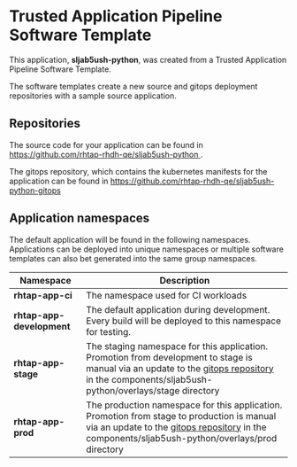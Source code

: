 # Trusted Application Pipeline Software Template

This application, **sljab5ush-python**, was created from a Trusted Application Pipeline Software Template.

The software templates create a new source and gitops deployment repositories with a sample source application. 

## Repositories

The source code for your application can be found in [https://github.com/rhtap-rhdh-qe/sljab5ush-python ](https://github.com/rhtap-rhdh-qe/sljab5ush-python ).
 
The gitops repository, which contains the kubernetes manifests for the application can be found in 
[https://github.com/rhtap-rhdh-qe/sljab5ush-python-gitops ](https://github.com/rhtap-rhdh-qe/sljab5ush-python-gitops ) 

## Application namespaces 

The default application will be found in the following namespaces. Applications can be deployed into unique namespaces or multiple software templates can also bet generated into the same group namespaces.  

|  Namespace   |  Description   |  
| -------- | -------- |
| **rhtap-app-ci** | The namespace used for CI workloads |
| **rhtap-app-development** | The default application during development. Every build will be deployed to this namespace for testing. |
| **rhtap-app-stage** | The staging namespace for this application. Promotion from development to stage is manual via an update to the [gitops repository](https://github.com/rhtap-rhdh-qe/sljab5ush-python-gitops ) in the components/sljab5ush-python/overlays/stage directory |
| **rhtap-app-prod** | The production namespace for this application. Promotion from stage to production is manual via an update to the [gitops repository](https://github.com/rhtap-rhdh-qe/sljab5ush-python-gitops ) in the components/sljab5ush-python/overlays/prod directory |